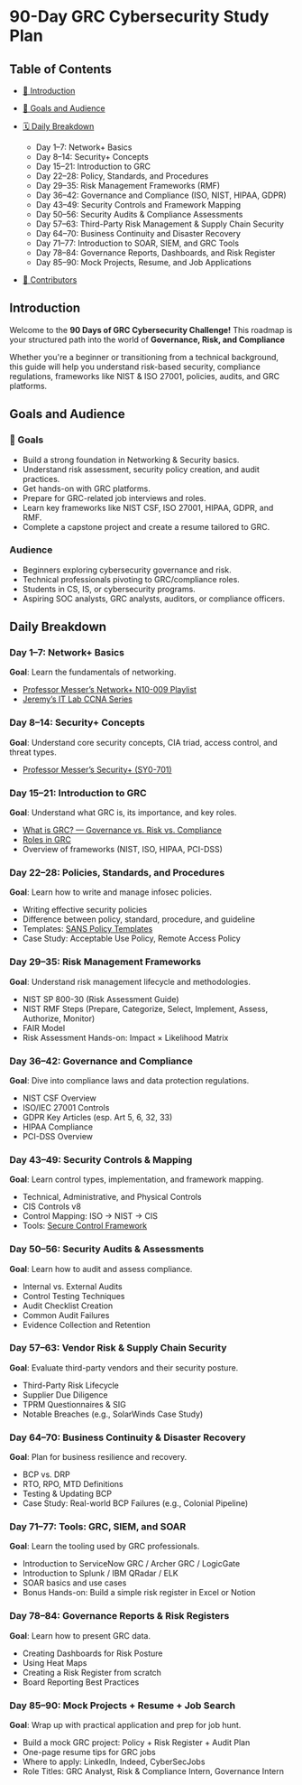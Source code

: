 # 90-Day GRC Cybersecurity Study Plan 


## Table of Contents

* [📘 Introduction](#-introduction)
* [🎯 Goals and Audience](#-goals-and-audience)
* [🗓️ Daily Breakdown](#️-daily-breakdown)

  * Day 1–7: Network+ Basics
  * Day 8–14: Security+ Concepts
  * Day 15–21: Introduction to GRC
  * Day 22–28: Policy, Standards, and Procedures
  * Day 29–35: Risk Management Frameworks (RMF)
  * Day 36–42: Governance and Compliance (ISO, NIST, HIPAA, GDPR)
  * Day 43–49: Security Controls and Framework Mapping
  * Day 50–56: Security Audits & Compliance Assessments
  * Day 57–63: Third-Party Risk Management & Supply Chain Security
  * Day 64–70: Business Continuity and Disaster Recovery
  * Day 71–77: Introduction to SOAR, SIEM, and GRC Tools
  * Day 78–84: Governance Reports, Dashboards, and Risk Register
  * Day 85–90: Mock Projects, Resume, and Job Applications
* [🤝 Contributors](#-contributors)

##  Introduction

Welcome to the **90 Days of GRC Cybersecurity Challenge!**
This roadmap is your structured path into the world of **Governance, Risk, and Compliance**

Whether you're a beginner or transitioning from a technical background, this guide will help you understand risk-based security, compliance regulations, frameworks like NIST & ISO 27001, policies, audits, and GRC platforms.


##  Goals and Audience

### 📌 Goals

* Build a strong foundation in Networking & Security basics.
* Understand risk assessment, security policy creation, and audit practices.
* Get hands-on with GRC platforms.
* Prepare for GRC-related job interviews and roles.
* Learn key frameworks like NIST CSF, ISO 27001, HIPAA, GDPR, and RMF.
* Complete a capstone project and create a resume tailored to GRC.

### Audience

* Beginners exploring cybersecurity governance and risk.
* Technical professionals pivoting to GRC/compliance roles.
* Students in CS, IS, or cybersecurity programs.
* Aspiring SOC analysts, GRC analysts, auditors, or compliance officers.


##  Daily Breakdown

### Day 1–7: Network+ Basics

**Goal**: Learn the fundamentals of networking.

* [Professor Messer’s Network+ N10-009 Playlist](https://youtube.com/playlist?list=PLG49S3nxzAnl_tQe3kvnmeMid0mjF8Le8)
* [Jeremy’s IT Lab CCNA Series](https://youtube.com/playlist?list=PLxbwE86jKRgMpuZuLBivzlM8s2Dk5lXBQ)


### Day 8–14: Security+ Concepts

**Goal**: Understand core security concepts, CIA triad, access control, and threat types.

* [Professor Messer’s Security+ (SY0-701)](https://youtube.com/playlist?list=PLG49S3nxzAnm5WY6rBf2p6p-yYJUy3sB5)


### Day 15–21: Introduction to GRC

**Goal**: Understand what GRC is, its importance, and key roles.

* [What is GRC? — Governance vs. Risk vs. Compliance](https://youtu.be/mq_vSLHm4r0?si=qe-NOZlNxBmcINry)
* [Roles in GRC ](https://sprinto.com/blog/grc-team/)
* Overview of frameworks (NIST, ISO, HIPAA, PCI-DSS)

### Day 22–28: Policies, Standards, and Procedures

**Goal**: Learn how to write and manage infosec policies.

* Writing effective security policies
* Difference between policy, standard, procedure, and guideline
* Templates: [SANS Policy Templates](https://www.sans.org/information-security-policy/)
* Case Study: Acceptable Use Policy, Remote Access Policy


###  Day 29–35: Risk Management Frameworks

**Goal**: Understand risk management lifecycle and methodologies.

* NIST SP 800-30 (Risk Assessment Guide)
* NIST RMF Steps (Prepare, Categorize, Select, Implement, Assess, Authorize, Monitor)
* FAIR Model
* Risk Assessment Hands-on: Impact × Likelihood Matrix


### Day 36–42: Governance and Compliance

**Goal**: Dive into compliance laws and data protection regulations.

* NIST CSF Overview
* ISO/IEC 27001 Controls
* GDPR Key Articles (esp. Art 5, 6, 32, 33)
* HIPAA Compliance
* PCI-DSS Overview


### Day 43–49: Security Controls & Mapping

**Goal**: Learn control types, implementation, and framework mapping.

* Technical, Administrative, and Physical Controls
* CIS Controls v8
* Control Mapping: ISO → NIST → CIS
* Tools: [Secure Control Framework](https://www.securecontrolframework.com/)

### Day 50–56: Security Audits & Assessments

**Goal**: Learn how to audit and assess compliance.

* Internal vs. External Audits
* Control Testing Techniques
* Audit Checklist Creation
* Common Audit Failures
* Evidence Collection and Retention


### Day 57–63: Vendor Risk & Supply Chain Security

**Goal**: Evaluate third-party vendors and their security posture.

* Third-Party Risk Lifecycle
* Supplier Due Diligence
* TPRM Questionnaires & SIG
* Notable Breaches (e.g., SolarWinds Case Study)


### Day 64–70: Business Continuity & Disaster Recovery

**Goal**: Plan for business resilience and recovery.

* BCP vs. DRP
* RTO, RPO, MTD Definitions
* Testing & Updating BCP
* Case Study: Real-world BCP Failures (e.g., Colonial Pipeline)


### Day 71–77: Tools: GRC, SIEM, and SOAR

**Goal**: Learn the tooling used by GRC professionals.

* Introduction to ServiceNow GRC / Archer GRC / LogicGate
* Introduction to Splunk / IBM QRadar / ELK
* SOAR basics and use cases
* Bonus Hands-on: Build a simple risk register in Excel or Notion


### Day 78–84: Governance Reports & Risk Registers

**Goal**: Learn how to present GRC data.

* Creating Dashboards for Risk Posture
* Using Heat Maps
* Creating a Risk Register from scratch
* Board Reporting Best Practices


### Day 85–90: Mock Projects + Resume + Job Search

**Goal**: Wrap up with practical application and prep for job hunt.

* Build a mock GRC project: Policy + Risk Register + Audit Plan
* One-page resume tips for GRC jobs
* Where to apply: LinkedIn, Indeed, CyberSecJobs
* Role Titles: GRC Analyst, Risk & Compliance Intern, Governance Intern

